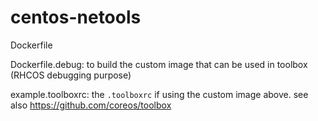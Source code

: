 # centos-netools

Dockerfile

Dockerfile.debug: to build the custom image that can be used in toolbox (RHCOS debugging purpose)

example.toolboxrc: the `.toolboxrc` if using the custom image above. see also https://github.com/coreos/toolbox

